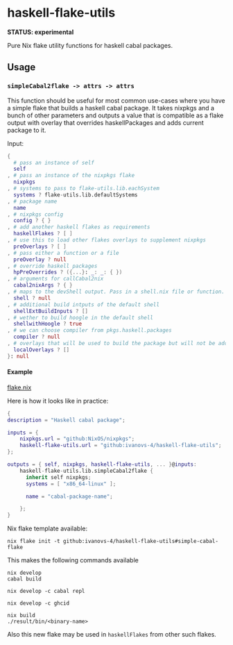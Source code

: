 # haskell-flake-utils

**STATUS: experimental**

Pure Nix flake utility functions for haskell cabal packages.

## Usage

### `simpleCabal2flake -> attrs -> attrs`

This function should be useful for most common use-cases where you have
a simple flake that builds a haskell cabal package. It takes nixpkgs and
a bunch of other parameters and outputs a value that is compatible as a flake
output with overlay that overrides haskellPackages and adds current package to
it.

Input:
```nix
{
  # pass an instance of self
  self
, # pass an instance of the nixpkgs flake
  nixpkgs
, # systems to pass to flake-utils.lib.eachSystem
  systems ? flake-utils.lib.defaultSystems
, # package name
  name
, # nixpkgs config
  config ? { }
, # add another haskell flakes as requirements
  haskellFlakes ? [ ]
, # use this to load other flakes overlays to supplement nixpkgs
  preOverlays ? [ ]
, # pass either a function or a file
  preOverlay ? null
, # override haskell packages
  hpPreOverrides ? ({...}: _: _: { })
, # arguments for callCabal2nix
  cabal2nixArgs ? { }
, # maps to the devShell output. Pass in a shell.nix file or function.
  shell ? null
, # additional build intputs of the default shell
  shellExtBuildInputs ? []
, # wether to build hoogle in the default shell
  shellwithHoogle ? true
, # we can choose compiler from pkgs.haskell.packages
  compiler ? null
, # overlays that will be used to build the package but will not be added to self.overlay
  localOverlays ? []
}: null
```

#### Example

[flake.nix](examples/simple-cabal2flake/flake.nix)

Here is how it looks like in practice:

```nix
{
description = "Haskell cabal package";

inputs = {
    nixpkgs.url = "github:NixOS/nixpkgs";
    haskell-flake-utils.url = "github:ivanovs-4/haskell-flake-utils";
};

outputs = { self, nixpkgs, haskell-flake-utils, ... }@inputs:
    haskell-flake-utils.lib.simpleCabal2flake {
      inherit self nixpkgs;
      systems = [ "x86_64-linux" ];

      name = "cabal-package-name";

    };
}
```

Nix flake template available:
```
nix flake init -t github:ivanovs-4/haskell-flake-utils#simple-cabal-flake
```


This makes the following commands available
```
nix develop
cabal build
```

```
nix develop -c cabal repl
```

```
nix develop -c ghcid
```

```
nix build
./result/bin/<binary-name>
```

Also this new flake may be used in `haskellFlakes` from other such flakes.

